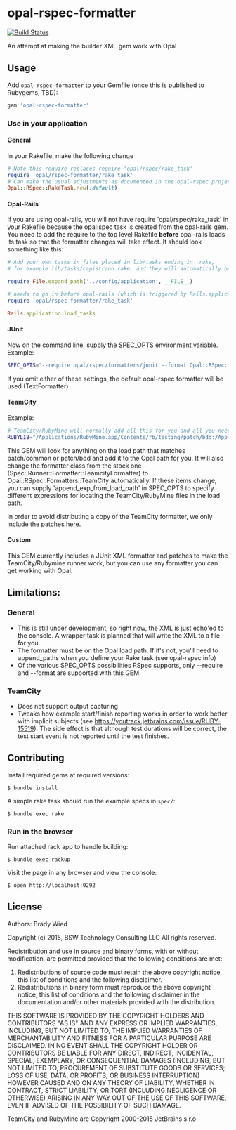 # opal-rspec-formatter

[![Build Status](http://img.shields.io/travis/wied03/opal-rspec-formatter/master.svg?style=flat)](http://travis-ci.org/wied03/opal-rspec-formatter)

An attempt at making the builder XML gem work with Opal

## Usage

Add `opal-rspec-formatter` to your Gemfile (once this is published to Rubygems, TBD):

```ruby
gem 'opal-rspec-formatter'
```

### Use in your application

#### General

In your Rakefile, make the following change

```ruby
# Note this require replaces require 'opal/rspec/rake_task'
require 'opal/rspec-formatter/rake_task'
# Can make the usual adjustments as documented in the opal-rspec project by supplying a block
Opal::RSpec::RakeTask.new(:default)
```

#### Opal-Rails

If you are using opal-rails, you will not have require 'opal/rspec/rake_task' in your Rakefile because the opal:spec task is created from the opal-rails gem. You need to add the require to the top level Rakefile **before** opal-rails loads its task so that the formatter changes will take effect. It should look something like this:

```ruby
# Add your own tasks in files placed in lib/tasks ending in .rake,
# for example lib/tasks/capistrano.rake, and they will automatically be available to Rake.

require File.expand_path('../config/application', __FILE__)

# needs to go in before opal-rails (which is triggered by Rails.application.load_tasks)
require 'opal/rspec-formatter/rake_task'

Rails.application.load_tasks
```

#### JUnit

Now on the command line, supply the SPEC_OPTS environment variable. Example:

```bash
SPEC_OPTS="--require opal/rspec/formatters/junit --format Opal::RSpec::Formatters::Junit" rake
```

If you omit either of these settings, the default opal-rspec formatter will be used (TextFormatter)

#### TeamCity

Example:
```bash
# TeamCity/RubyMine will normally add all this for you and all you need to do is run your Rake task within its environment
RUBYLIB="/Applications/RubyMine.app/Contents/rb/testing/patch/bdd:/Applications/RubyMine.app/Contents/rb/testing/patch/common" SPEC_OPTS="--require teamcity/spec/runner/formatter/teamcity/formatter --format Spec::Runner::Formatter::TeamcityFormatter" rake
```

This GEM will look for anything on the load path that matches patch/common or patch/bdd and add it to the Opal path for you. It will also change the formatter class from the stock one (Spec::Runner::Formatter::TeamcityFormatter) to Opal::RSpec::Formatters::TeamCity automatically. If these items change, you can supply 'append_exp_from_load_path' in SPEC_OPTS to specify different expressions for locating the TeamCity/RubyMine files in the load path.

In order to avoid distributing a copy of the TeamCity formatter, we only include the patches here.

#### Custom
This GEM currently includes a JUnit XML formatter and patches to make the TeamCity/Rubymine runner work, but you can use any formatter you can get working with Opal.

## Limitations:

### General
* This is still under development, so right now, the XML is just echo'ed to the console. A wrapper task is planned that will write the XML to a file for you.
* The formatter must be on the Opal load path. If it's not, you'll need to append_paths when you define your Rake task (see opal-rspec info)
* Of the various SPEC_OPTS possibilities RSpec supports, only --require and --format are supported with this GEM

### TeamCity
* Does not support output capturing
* Tweaks how example start/finish reporting works in order to work better with implicit subjects (see https://youtrack.jetbrains.com/issue/RUBY-15519). The side effect is that although test durations will be correct, the test start event is not reported until the test finishes.

## Contributing

Install required gems at required versions:

    $ bundle install

A simple rake task should run the example specs in `spec/`:

    $ bundle exec rake

### Run in the browser

Run attached rack app to handle building:

    $ bundle exec rackup

Visit the page in any browser and view the console:

    $ open http://localhost:9292

## License

Authors: Brady Wied

Copyright (c) 2015, BSW Technology Consulting LLC
All rights reserved.

Redistribution and use in source and binary forms, with or without modification, are permitted provided that the following conditions are met:

1. Redistributions of source code must retain the above copyright notice, this list of conditions and the following disclaimer.
2. Redistributions in binary form must reproduce the above copyright notice, this list of conditions and the following disclaimer in the documentation and/or other materials provided with the distribution.

THIS SOFTWARE IS PROVIDED BY THE COPYRIGHT HOLDERS AND CONTRIBUTORS "AS IS" AND ANY EXPRESS OR IMPLIED WARRANTIES, INCLUDING, BUT NOT LIMITED TO, THE IMPLIED WARRANTIES OF MERCHANTABILITY AND FITNESS FOR A PARTICULAR PURPOSE ARE DISCLAIMED. IN NO EVENT SHALL THE COPYRIGHT HOLDER OR CONTRIBUTORS BE LIABLE FOR ANY DIRECT, INDIRECT, INCIDENTAL, SPECIAL, EXEMPLARY, OR CONSEQUENTIAL DAMAGES (INCLUDING, BUT NOT LIMITED TO, PROCUREMENT OF SUBSTITUTE GOODS OR SERVICES; LOSS OF USE, DATA, OR PROFITS; OR BUSINESS INTERRUPTION) HOWEVER CAUSED AND ON ANY THEORY OF LIABILITY, WHETHER IN CONTRACT, STRICT LIABILITY, OR TORT (INCLUDING NEGLIGENCE OR OTHERWISE) ARISING IN ANY WAY OUT OF THE USE OF THIS SOFTWARE, EVEN IF ADVISED OF THE POSSIBILITY OF SUCH DAMAGE.

TeamCity and RubyMine are Copyright 2000-2015 JetBrains s.r.o
